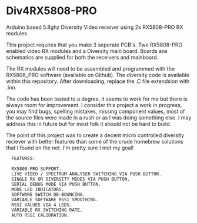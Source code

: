 # Div4RX5808-PRO
Arduino based 5.8ghz  Diversity Video receiver using 2x RX5808-PRO RX modules.

This project requires that you make 3 seperate PCB's. Two RX5808-PRO enabled video RX modules and a Diversity main board.
Boards ans schematics are supplied for both the receivers and mainboard.

The RX modules will need to be assembled and programmed with the RX5808_PRO software (available on Github).
The diversity code is available within this repository. After downloading, replace the .C file extendsion with .ino.

The code has been tested to a degree, it seems to work for me but there is always room for improvement.
I consider this project a work in progress, you may find bugs, spelling mistakes, missing component values, most of the source files were made in a rush or as I was doing something else.
I may address this in future but for most folk it should not be hard to build.

The point of this project was to create a decent micro controlled diversity reciever with better features than some of the crude homebrew solutions that I found on the net. I'm pretty sure I met my goal!

      FEATURES:

      RX5808-PRO SUPPORT.
      LIVE VIDEO / SPECTRUM ANALYSER SWITCHING VIA PUSH BUTTON.
      SINGLE RX OR DIVERSITY MODES VIA PUSH BUTTON.
      SERIAL DEBUG MODE VIA PUSH BUTTON.
      MODE LED INDICATORS.
      SOFTWARE SWITCH DE-BOUNCING.
      VARIABLE SOFTWARE RSSI SMOOTHING.
      RSSI VALUES VIA 4 LEDS.
      VARIABLE RX SWITCHING RATE.
      AUTO RSSI CALIBRATION.
